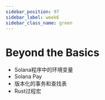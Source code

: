```yaml
---
sidebar_position: 97
sidebar_label: week6
sidebar_class_name: green
---
```


# Beyond the Basics

- Solana程序中的环境变量
- Solana Pay
- 版本化的事务和查找表
- Rust过程宏
